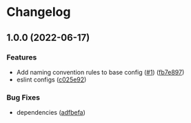 # Changelog

## 1.0.0 (2022-06-17)


### Features

* Add naming convention rules to base config ([#1](https://github.com/PlaidypusDev/eslint-config/issues/1)) ([fb7e897](https://github.com/PlaidypusDev/eslint-config/commit/fb7e897a2e5ca87b3fabb7274682f2d1c868bc1a))
* eslint configs ([c025e92](https://github.com/PlaidypusDev/eslint-config/commit/c025e9258f3f4ef96e4447e9c36009077e772f0c))


### Bug Fixes

* dependencies ([adfbefa](https://github.com/PlaidypusDev/eslint-config/commit/adfbefa6d04714d047c31238c939ad06e3ce99f8))
